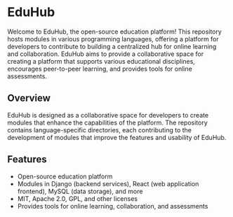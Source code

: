 # EduHub

Welcome to EduHub, the open-source education platform! This repository hosts modules in various programming languages, offering a platform for developers to contribute to building a centralized hub for online learning and collaboration. EduHub aims to provide a collaborative space for creating a platform that supports various educational disciplines, encourages peer-to-peer learning, and provides tools for online assessments.

## Overview

EduHub is designed as a collaborative space for developers to create modules that enhance the capabilities of the platform. The repository contains language-specific directories, each contributing to the development of modules that improve the features and usability of EduHub.

## Features

- Open-source education platform
- Modules in Django (backend services), React (web application frontend), MySQL (data storage), and more
- MIT, Apache 2.0, GPL, and other licenses
- Provides tools for online learning, collaboration, and assessments
